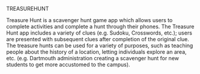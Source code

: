 TREASUREHUNT

Treasure Hunt is a scavenger hunt game app which allows users to complete activities and complete a hunt through their phones. The Treasure Hunt app includes a variety of clues (e.g. Sudoku, Crosswords, etc.); users are presented with subsequent clues after completion of the original clue. The treasure hunts can be used for a variety of purposes, such as teaching people about the history of a location, letting individuals explore an area, etc. (e.g. Dartmouth administration creating a scavenger hunt for new students to get more accustomed to the campus).